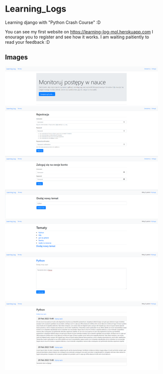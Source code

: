 # Learning_Logs
Learning django with "Python Crash Course" :D

You can see my first website on https://learning-log-mol.herokuapp.com
I enourage you to register and see how it works. I am waiting paitiently to read your feedback :D


## Images


![screen1](/images/screen1.png)
![screen2](/images/screen2.png)
![screen3](/images/screen3.png)
![screen4](/images/screen4.png)
![screen5](/images/screen5.png)
![screen6](/images/screen6.png)
![screen7](/images/screen7.png)
